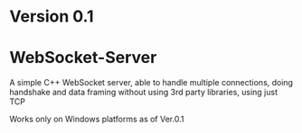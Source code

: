 # Version 0.1

# WebSocket-Server
A simple C++ WebSocket server, able to handle multiple connections, doing handshake and data framing without using 3rd party libraries, using just TCP

Works only on Windows platforms as of Ver.0.1
